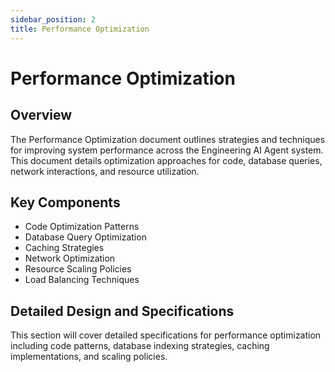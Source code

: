 ```yaml
---
sidebar_position: 2
title: Performance Optimization
---
```


# Performance Optimization

## Overview

The Performance Optimization document outlines strategies and techniques for improving system performance across the Engineering AI Agent system. This document details optimization approaches for code, database queries, network interactions, and resource utilization.

## Key Components

- Code Optimization Patterns
- Database Query Optimization
- Caching Strategies
- Network Optimization
- Resource Scaling Policies
- Load Balancing Techniques

## Detailed Design and Specifications

This section will cover detailed specifications for performance optimization including code patterns, database indexing strategies, caching implementations, and scaling policies.
